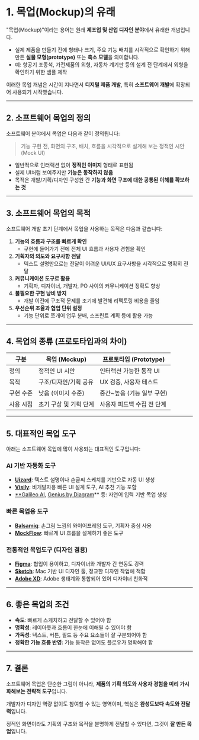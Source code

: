 # 1. 목업(Mockup)의 유래

"목업(Mockup)"이라는 용어는 원래 **제조업 및 산업 디자인 분야**에서 유래한 개념입니다.

- 실제 제품을 만들기 전에 형태나 크기, 주요 기능 배치를 시각적으로 확인하기 위해 만든 **실물 모형(prototype)** 또는 **축소 모델**을 의미합니다.
- 예: 항공기 조종석, 가전제품의 외형, 자동차 계기판 등의 설계 전 단계에서 외형을 확인하기 위한 샘플 제작

이러한 목업 개념은 시간이 지나면서 **디지털 제품 개발**, 특히 **소프트웨어 개발**에 확장되어 사용되기 시작했습니다.

---

## 2. 소프트웨어 목업의 정의

소프트웨어 분야에서 목업은 다음과 같이 정의됩니다:

> 기능 구현 전, 화면의 구조, 배치, 흐름을 시각적으로 설계해 보는 정적인 시안(Mock UI)

- 일반적으로 인터랙션 없이 **정적인 이미지** 형태로 표현됨
- 실제 UI처럼 보여주지만 **기능은 동작하지 않음**
- 목적은 개발/기획/디자인 구성원 간 **기능과 화면 구조에 대한 공통된 이해를 확보하는 것**

---

## 3. 소프트웨어 목업의 목적

소프트웨어 개발 초기 단계에서 목업을 사용하는 목적은 다음과 같습니다:

1. **기능의 흐름과 구조를 빠르게 확인**
   - 구현에 들어가기 전에 전체 UI 흐름과 사용자 경험을 확인
2. **기획자의 의도와 요구사항 전달**
   - 텍스트 설명만으로는 전달이 어려운 UI/UX 요구사항을 시각적으로 명확히 전달
3. **커뮤니케이션 도구로 활용**
   - 기획자, 디자이너, 개발자, PO 사이의 커뮤니케이션 정확도 향상
4. **불필요한 구현 낭비 방지**
   - 개발 이전에 구조적 문제를 조기에 발견해 리팩토링 비용을 줄임
5. **우선순위 조율과 협업 단위 설정**
   - 기능 단위로 쪼개어 업무 분배, 스프린트 계획 등에 활용 가능

---

## 4. 목업의 종류 (프로토타입과의 차이)

| 구분      | 목업 (Mockup)          | 프로토타입 (Prototype)     |
| --------- | ---------------------- | -------------------------- |
| 정의      | 정적인 UI 시안         | 인터랙션 가능한 동작 UI    |
| 목적      | 구조/디자인/기획 공유  | UX 검증, 사용자 테스트     |
| 구현 수준 | 낮음 (이미지 수준)     | 중간~높음 (기능 일부 구현) |
| 사용 시점 | 초기 구상 및 기획 단계 | 사용자 피드백 수집 전 단계 |

---

## 5. 대표적인 목업 도구

아래는 소프트웨어 목업에 많이 사용되는 대표적인 도구입니다:

### AI 기반 자동화 도구

- [**Uizard**](https://uizard.io): 텍스트 설명이나 손글씨 스케치를 기반으로 자동 UI 생성
- [**Visily**](https://www.visily.ai): 비개발자용 빠른 UI 설계 도구, AI 추천 기능 포함
- [\*\*Galileo AI](https://www.usegalileo.ai), [Genius by Diagram](https://www.notion.so/Mockup-247e2bc7639d80f39434f2f5760299cc?pvs=21)\*\* 등: 자연어 입력 기반 목업 생성

### 빠른 목업용 도구

- [**Balsamiq**](https://balsamiq.com): 손그림 느낌의 와이어프레임 도구, 기획자 중심 사용
- [**MockFlow**](https://mockflow.com): 빠르게 UI 흐름을 설계하기 좋은 도구

### 전통적인 목업도구 (디자인 겸용)

- [**Figma**](https://www.notion.so/Mockup-247e2bc7639d80f39434f2f5760299cc?pvs=21): 협업이 용이하고, 디자이너와 개발자 간 연동도 강력
- [**Sketch**](https://www.sketch.com): Mac 기반 UI 디자인 툴, 정교한 디자인 작업에 적합
- [**Adobe XD**](https://www.adobe.com/products/xd.html): Adobe 생태계와 통합되어 있어 디자이너 친화적

---

## 6. 좋은 목업의 조건

- **속도**: 빠르게 스케치하고 전달할 수 있어야 함
- **명확성**: 레이아웃과 흐름이 한눈에 이해될 수 있어야 함
- **가독성**: 텍스트, 버튼, 필드 등 주요 요소들이 잘 구분되어야 함
- **정확한 기능 흐름 반영**: 기능 동작은 없어도 플로우가 명확해야 함

---

## 7. 결론

소프트웨어 목업은 단순한 그림이 아니라, **제품의 기획 의도와 사용자 경험을 미리 가시화해보는 전략적 도구**입니다.

개발자가 디자인 역량 없이도 참여할 수 있는 영역이며, 핵심은 **완성도보다 속도와 전달력**입니다.

정적인 화면이라도 기획의 구조와 목적을 분명하게 전달할 수 있다면, 그것이 **잘 만든 목업**입니다.
